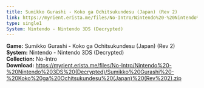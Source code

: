 ```yaml
---
title: Sumikko Gurashi - Koko ga Ochitsukundesu (Japan) (Rev 2)
link: https://myrient.erista.me/files/No-Intro/Nintendo%20-%20Nintendo%203DS%20(Decrypted)/Sumikko%20Gurashi%20-%20Koko%20ga%20Ochitsukundesu%20(Japan)%20(Rev%202).zip
type: single1
System: Nintendo - Nintendo 3DS (Decrypted)
---
```

<b>Game:</b> Sumikko Gurashi - Koko ga Ochitsukundesu (Japan) (Rev 2)<br>
<b>System:</b> Nintendo - Nintendo 3DS (Decrypted)<br>
<b>Collection:</b> No-Intro<br>
<b>Download:</b> https://myrient.erista.me/files/No-Intro/Nintendo%20-%20Nintendo%203DS%20(Decrypted)/Sumikko%20Gurashi%20-%20Koko%20ga%20Ochitsukundesu%20(Japan)%20(Rev%202).zip